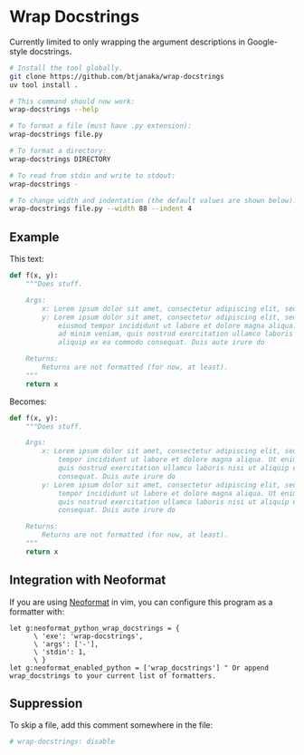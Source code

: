 # Wrap Docstrings

Currently limited to only wrapping the argument descriptions in Google-style
docstrings.

```bash
# Install the tool globally.
git clone https://github.com/btjanaka/wrap-docstrings
uv tool install .

# This command should now work:
wrap-docstrings --help

# To format a file (must have .py extension):
wrap-docstrings file.py

# To format a directory:
wrap-docstrings DIRECTORY

# To read from stdin and write to stdout:
wrap-docstrings -

# To change width and indentation (the default values are shown below):
wrap-docstrings file.py --width 88 --indent 4
```

## Example

This text:

```python
def f(x, y):
    """Does stuff.

    Args:
        x: Lorem ipsum dolor sit amet, consectetur adipiscing elit, sed do eiusmod tempor incididunt ut labore et dolore magna aliqua. Ut enim ad minim veniam, quis nostrud exercitation ullamco laboris nisi ut aliquip ex ea commodo consequat. Duis aute irure do
        y: Lorem ipsum dolor sit amet, consectetur adipiscing elit, sed do
            eiusmod tempor incididunt ut labore et dolore magna aliqua. Ut enim
            ad minim veniam, quis nostrud exercitation ullamco laboris nisi ut
            aliquip ex ea commodo consequat. Duis aute irure do

    Returns:
        Returns are not formatted (for now, at least).
    """
    return x
```

Becomes:

```python
def f(x, y):
    """Does stuff.

    Args:
        x: Lorem ipsum dolor sit amet, consectetur adipiscing elit, sed do eiusmod
            tempor incididunt ut labore et dolore magna aliqua. Ut enim ad minim veniam,
            quis nostrud exercitation ullamco laboris nisi ut aliquip ex ea commodo
            consequat. Duis aute irure do
        y: Lorem ipsum dolor sit amet, consectetur adipiscing elit, sed do eiusmod
            tempor incididunt ut labore et dolore magna aliqua. Ut enim ad minim veniam,
            quis nostrud exercitation ullamco laboris nisi ut aliquip ex ea commodo
            consequat. Duis aute irure do

    Returns:
        Returns are not formatted (for now, at least).
    """
    return x
```

## Integration with Neoformat

If you are using [Neoformat](https://github.com/sbdchd/neoformat) in vim, you
can configure this program as a formatter with:

```vim
let g:neoformat_python_wrap_docstrings = {
      \ 'exe': 'wrap-docstrings',
      \ 'args': ['-'],
      \ 'stdin': 1,
      \ }
let g:neoformat_enabled_python = ['wrap_docstrings'] " Or append wrap_docstrings to your current list of formatters.
```

## Suppression

To skip a file, add this comment somewhere in the file:

```python
# wrap-docstrings: disable
```
